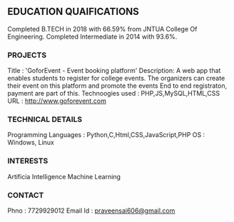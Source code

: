 ## EDUCATION QUAIFICATIONS

Completed B.TECH in 2018 with 66.59% from JNTUA College Of Engineering.
Completed Intermediate in 2014 with 93.6%.

### PROJECTS

Title : 'GoforEvent - Event booking platform'
Description: A web app that enables students to register for college events. The organizers can create their event on this platform
             and promote the events End to end registraton, payment are part of this.
Technoogies used : PHP,JS,MySQL,HTML,CSS
URL : http://www.goforevent.com

### TECHNICAL DETAILS

Programming Languages : Python,C,Html,CSS,JavaScript,PHP
OS : Windows, Linux

### INTERESTS

Artificia Intelligence
Machine Learning

### CONTACT

Phno : 7729929012
Email Id : praveensai606@gmail.com
